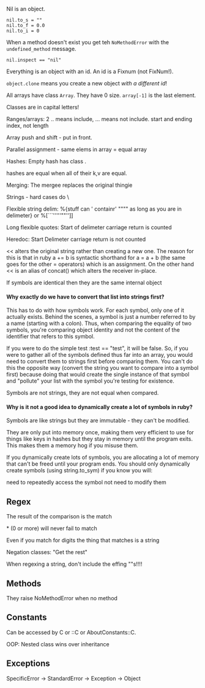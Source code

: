 Nil is an object.

    nil.to_s = ""
    nil.to_f = 0.0
    nil.to_i = 0

When a method doesn't exist you get teh `NoMethodError` with the `undefined_method` message.

    nil.inspect == "nil"

Everything is an object with an id. An id is a Fixnum (not FixNum!).

`object.clone` means you create a new object _with a different id_!

All arrays have class `Array`. They have 0 size. `array[-1]` is the last element.

Classes are in capital letters!

Ranges/arrays: 2 .. means include, ... means not include. start and ending index, not length

Array push and shift - put in front.

Parallel assignment - same elems in array = equal array

Hashes: Empty hash has class <Hash>.

hashes are equal when all of their k,v are equal.

Merging: The mergee replaces the original thingie

Strings - hard cases do \

Flexible string delim: %{stuff can ' containr' """" as long as you are in delimeter} or %[```'''''""''\]]

Long flexible quotes: Start of delimeter carriage return is counted

Heredoc: Start Delimeter carriage return is not counted

<< alters the original string rather than creating a new one. The reason for this is that in ruby a += b is syntactic shorthand for a = a + b (the same goes for the other <op>= operators) which is an assignment. On the other hand << is an alias of concat() which alters the receiver in-place.

If symbols are identical then they are the same internal object

#### Why exactly do we have to convert that list into strings first?

This has to do with how symbols work. For each symbol, only one of it actually exists. Behind the scenes, a symbol is just a number referred to by a name (starting with a colon). Thus, when comparing the equality of two symbols, you're comparing object identity and not the content of the identifier that refers to this symbol.

If you were to do the simple test :test == "test", it will be false. So, if you were to gather all of the symbols defined thus far into an array, you would need to convert them to strings first before comparing them. You can't do this the opposite way (convert the string you want to compare into a symbol first) because doing that would create the single instance of that symbol and "pollute" your list with the symbol you're testing for existence.

Symbols are not strings, they are not equal when compared.

#### Why is it not a good idea to dynamically create a lot of symbols in ruby?

Symbols are like strings but they are immutable - they can't be modified.

They are only put into memory once, making them very efficient to use for things like keys in hashes but they stay in memory until the program exits. This makes them a memory hog if you misuse them.

If you dynamically create lots of symbols, you are allocating a lot of memory that can't be freed until your program ends. You should only dynamically create symbols (using string.to_sym) if you know you will:

need to repeatedly access the symbol
not need to modify them

## Regex

The result of the comparison is the match

\* (0 or more) will never fail to match

Even if you match for digits the thing that matches is a string

Negation classes: "Get the rest"

When regexing a string, don't include the effing ""s!!!!

## Methods

They raise NoMethodError when no method

## Constants

Can be accessed by C or ::C or AboutConstants::C.

OOP: Nested class wins over inheritance

## Exceptions

SpecificError -> StandardError -> Exception -> Object

